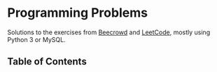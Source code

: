 # Programming Problems

Solutions to the exercises from [Beecrowd](https://www.beecrowd.com.br/) and [LeetCode](https://leetcode.com/), mostly using Python 3 or MySQL.

## Table of Contents



